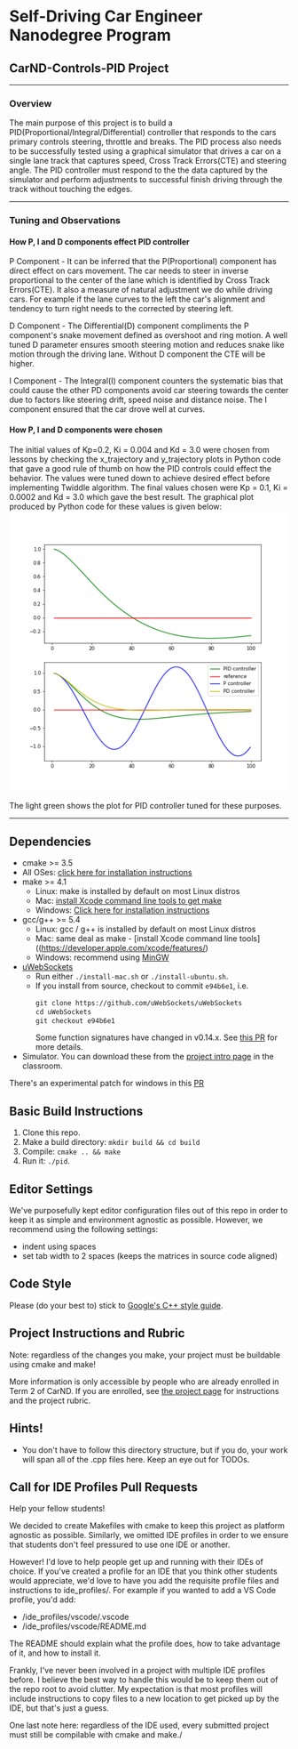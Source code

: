 # Self-Driving Car Engineer Nanodegree Program
## CarND-Controls-PID Project

---
### Overview
The main purpose of this project is to build a PID(Proportional/Integral/Differential) controller that responds to the cars primary controls steering, throttle and breaks. The PID process also needs to be successfully tested using a graphical simulator that drives a car on a single lane track that captures speed, Cross Track Errors(CTE) and steering angle. The PID controller must respond to the the data captured by the simulator and perform adjustments to successful finish driving through the track without touching the edges.

---
### Tuning and Observations

#### How P, I and D components effect PID controller
P Component - It can be inferred that the P(Proportional) component has direct effect on cars movement. The car needs to steer in inverse proportional to the center of the lane which is identified by Cross Track Errors(CTE). It also a measure of natural adjustment we do while driving cars. For example if the lane curves to the left the car's alignment and tendency to turn right needs to the corrected by steering left.

D Component - The Differential(D) component compliments the P component's snake movement defined as overshoot and ring motion. A well tuned D parameter ensures smooth steering motion and reduces snake like motion through the driving lane. Without D component the CTE will be higher.

I Component - The Integral(I) component counters the systematic bias that could cause the other PD components avoid car steering towards the center due to factors like steering drift, speed noise and distance noise. The I component ensured that the car drove well at curves.

#### How P, I and D components were chosen
The initial values of Kp=0.2, Ki = 0.004 and Kd = 3.0 were chosen from lessons by checking the x_trajectory and y_trajectory plots in Python code that gave a good rule of thumb on how the PID controls could effect the behavior. The values were tuned down to achieve desired effect before implementing Twiddle algorithm. The final values chosen were Kp = 0.1, Ki = 0.0002 and Kd = 3.0 which gave the best result. The graphical plot produced by Python code for these values is given below:
![](./images/PIDControls.png)

The light green shows the plot for PID controller tuned for these purposes.

---

## Dependencies

* cmake >= 3.5
 * All OSes: [click here for installation instructions](https://cmake.org/install/)
* make >= 4.1
  * Linux: make is installed by default on most Linux distros
  * Mac: [install Xcode command line tools to get make](https://developer.apple.com/xcode/features/)
  * Windows: [Click here for installation instructions](http://gnuwin32.sourceforge.net/packages/make.htm)
* gcc/g++ >= 5.4
  * Linux: gcc / g++ is installed by default on most Linux distros
  * Mac: same deal as make - [install Xcode command line tools]((https://developer.apple.com/xcode/features/)
  * Windows: recommend using [MinGW](http://www.mingw.org/)
* [uWebSockets](https://github.com/uWebSockets/uWebSockets)
  * Run either `./install-mac.sh` or `./install-ubuntu.sh`.
  * If you install from source, checkout to commit `e94b6e1`, i.e.
    ```
    git clone https://github.com/uWebSockets/uWebSockets
    cd uWebSockets
    git checkout e94b6e1
    ```
    Some function signatures have changed in v0.14.x. See [this PR](https://github.com/udacity/CarND-MPC-Project/pull/3) for more details.
* Simulator. You can download these from the [project intro page](https://github.com/udacity/self-driving-car-sim/releases) in the classroom.

There's an experimental patch for windows in this [PR](https://github.com/udacity/CarND-PID-Control-Project/pull/3)

## Basic Build Instructions

1. Clone this repo.
2. Make a build directory: `mkdir build && cd build`
3. Compile: `cmake .. && make`
4. Run it: `./pid`.

## Editor Settings

We've purposefully kept editor configuration files out of this repo in order to
keep it as simple and environment agnostic as possible. However, we recommend
using the following settings:

* indent using spaces
* set tab width to 2 spaces (keeps the matrices in source code aligned)

## Code Style

Please (do your best to) stick to [Google's C++ style guide](https://google.github.io/styleguide/cppguide.html).

## Project Instructions and Rubric

Note: regardless of the changes you make, your project must be buildable using
cmake and make!

More information is only accessible by people who are already enrolled in Term 2
of CarND. If you are enrolled, see [the project page](https://classroom.udacity.com/nanodegrees/nd013/parts/40f38239-66b6-46ec-ae68-03afd8a601c8/modules/f1820894-8322-4bb3-81aa-b26b3c6dcbaf/lessons/e8235395-22dd-4b87-88e0-d108c5e5bbf4/concepts/6a4d8d42-6a04-4aa6-b284-1697c0fd6562)
for instructions and the project rubric.

## Hints!

* You don't have to follow this directory structure, but if you do, your work
  will span all of the .cpp files here. Keep an eye out for TODOs.

## Call for IDE Profiles Pull Requests

Help your fellow students!

We decided to create Makefiles with cmake to keep this project as platform
agnostic as possible. Similarly, we omitted IDE profiles in order to we ensure
that students don't feel pressured to use one IDE or another.

However! I'd love to help people get up and running with their IDEs of choice.
If you've created a profile for an IDE that you think other students would
appreciate, we'd love to have you add the requisite profile files and
instructions to ide_profiles/. For example if you wanted to add a VS Code
profile, you'd add:

* /ide_profiles/vscode/.vscode
* /ide_profiles/vscode/README.md

The README should explain what the profile does, how to take advantage of it,
and how to install it.

Frankly, I've never been involved in a project with multiple IDE profiles
before. I believe the best way to handle this would be to keep them out of the
repo root to avoid clutter. My expectation is that most profiles will include
instructions to copy files to a new location to get picked up by the IDE, but
that's just a guess.

One last note here: regardless of the IDE used, every submitted project must
still be compilable with cmake and make./
